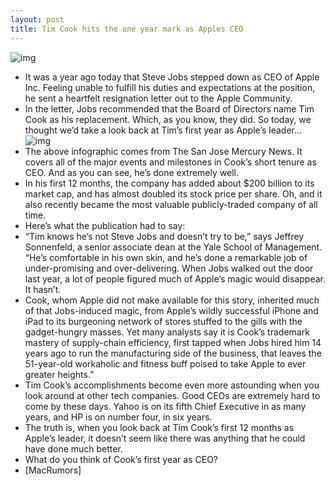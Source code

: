 ```yaml
---
layout: post
title: Tim Cook hits the one year mark as Apples CEO
---
```

![img](http://media.idownloadblog.com/wp-content/uploads/2012/02/tim-cook.jpg)
* It was a year ago today that Steve Jobs stepped down as CEO of Apple Inc. Feeling unable to fulfill his duties and expectations at the position, he sent a heartfelt resignation letter out to the Apple Community.
* In the letter, Jobs recommended that the Board of Directors name Tim Cook as his replacement. Which, as you know, they did. So today, we thought we’d take a look back at Tim’s first year as Apple’s leader…
![img](http://media.idownloadblog.com/wp-content/uploads/2012/08/tim-cook-chart.jpg)
* The above infographic comes from The San Jose Mercury News. It covers all of the major events and milestones in Cook’s short tenure as CEO. And as you can see, he’s done extremely well.
* In his first 12 months, the company has added about $200 billion to its market cap, and has almost doubled its stock price per share. Oh, and it also recently became the most valuable publicly-traded company of all time.
* Here’s what the publication had to say:
* “Tim knows he’s not Steve Jobs and doesn’t try to be,” says Jeffrey Sonnenfeld, a senior associate dean at the Yale School of Management. “He’s comfortable in his own skin, and he’s done a remarkable job of under-promising and over-delivering. When Jobs walked out the door last year, a lot of people figured much of Apple’s magic would disappear. It hasn’t.
* Cook, whom Apple did not make available for this story, inherited much of that Jobs-induced magic, from Apple’s wildly successful iPhone and iPad to its burgeoning network of stores stuffed to the gills with the gadget-hungry masses. Yet many analysts say it is Cook’s trademark mastery of supply-chain efficiency, first tapped when Jobs hired him 14 years ago to run the manufacturing side of the business, that leaves the 51-year-old workaholic and fitness buff poised to take Apple to ever greater heights.”
* Tim Cook’s accomplishments become even more astounding when you look around at other tech companies. Good CEOs are extremely hard to come by these days. Yahoo is on its fifth Chief Executive in as many years, and HP is on number four, in six years.
* The truth is, when you look back at Tim Cook’s first 12 months as Apple’s leader, it doesn’t seem like there was anything that he could have done much better.
* What do you think of Cook’s first year as CEO?
* [MacRumors]

